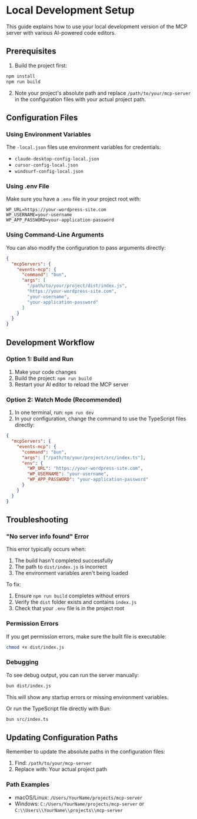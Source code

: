 # Local Development Setup

This guide explains how to use your local development version of the MCP server with various AI-powered code editors.

## Prerequisites

1. Build the project first:
```bash
npm install
npm run build
```

2. Note your project's absolute path and replace `/path/to/your/mcp-server` in the configuration files with your actual project path.

## Configuration Files

### Using Environment Variables
The `-local.json` files use environment variables for credentials:
- `claude-desktop-config-local.json`
- `cursor-config-local.json`
- `windsurf-config-local.json`

### Using .env File
Make sure you have a `.env` file in your project root with:
```env
WP_URL=https://your-wordpress-site.com
WP_USERNAME=your-username
WP_APP_PASSWORD=your-application-password
```

### Using Command-Line Arguments
You can also modify the configuration to pass arguments directly:
```json
{
  "mcpServers": {
    "events-mcp": {
      "command": "bun",
      "args": [
        "/path/to/your/project/dist/index.js",
        "https://your-wordpress-site.com",
        "your-username",
        "your-application-password"
      ]
    }
  }
}
```

## Development Workflow

### Option 1: Build and Run
1. Make your code changes
2. Build the project: `npm run build`
3. Restart your AI editor to reload the MCP server

### Option 2: Watch Mode (Recommended)
1. In one terminal, run: `npm run dev`
2. In your configuration, change the command to use the TypeScript files directly:
```json
{
  "mcpServers": {
    "events-mcp": {
      "command": "bun",
      "args": ["/path/to/your/project/src/index.ts"],
      "env": {
        "WP_URL": "https://your-wordpress-site.com",
        "WP_USERNAME": "your-username",
        "WP_APP_PASSWORD": "your-application-password"
      }
    }
  }
}
```

## Troubleshooting

### "No server info found" Error
This error typically occurs when:
1. The build hasn't completed successfully
2. The path to `dist/index.js` is incorrect
3. The environment variables aren't being loaded

To fix:
1. Ensure `npm run build` completes without errors
2. Verify the `dist` folder exists and contains `index.js`
3. Check that your `.env` file is in the project root

### Permission Errors
If you get permission errors, make sure the built file is executable:
```bash
chmod +x dist/index.js
```

### Debugging
To see debug output, you can run the server manually:
```bash
bun dist/index.js
```

This will show any startup errors or missing environment variables.

Or run the TypeScript file directly with Bun:
```bash
bun src/index.ts
```

## Updating Configuration Paths

Remember to update the absolute paths in the configuration files:
1. Find: `/path/to/your/mcp-server`
2. Replace with: Your actual project path

### Path Examples
- macOS/Linux: `/Users/YourName/projects/mcp-server`
- Windows: `C:/Users/YourName/projects/mcp-server` or `C:\\Users\\YourName\\projects\\mcp-server`